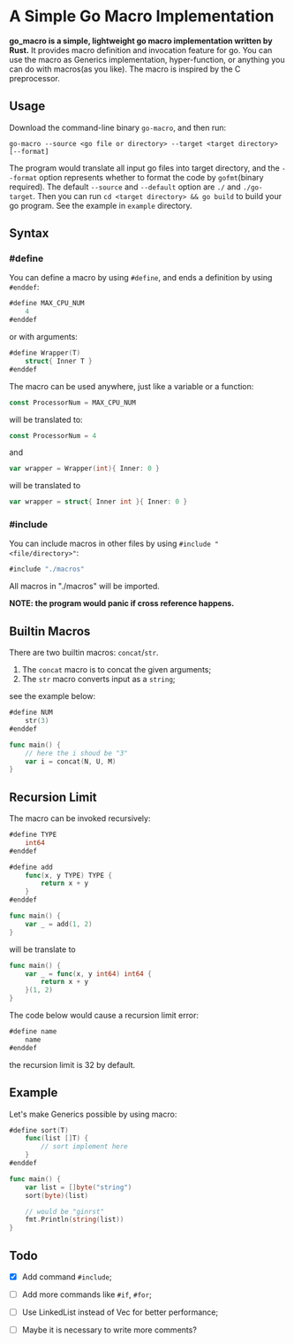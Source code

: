 # A Simple Go Macro Implementation

**go\_macro is a simple, lightweight go macro implementation written by Rust.** 
It provides macro definition and invocation feature for go. 
You can use the macro as Generics implementation, hyper-function, 
or anything you can do with macros(as you like). 
The macro is inspired by the C preprocessor.

## Usage

Download the command-line binary `go-macro`, and then run:

```shell
go-macro --source <go file or directory> --target <target directory> [--format]
```

The program would translate all input go files into target directory, 
and the `--format` option represents whether to format the code by `gofmt`(binary required). 
The default `--source` and `--default` option are `./` and `./go-target`. 
Then you can run `cd <target directory> && go build` to build your go program. 
See the example in `example` directory.

## Syntax

### \#define

You can define a macro by using `#define`, and ends a definition by using `#enddef`: 

```go
#define MAX_CPU_NUM
    4
#enddef
```

or with arguments:

```go
#define Wrapper(T)
    struct{ Inner T }
#enddef
```

The macro can be used anywhere, just like a variable or a function:

```go
const ProcessorNum = MAX_CPU_NUM
```

will be translated to:

```go
const ProcessorNum = 4
```

and

```go
var wrapper = Wrapper(int){ Inner: 0 }
```

will be translated to

```go
var wrapper = struct{ Inner int }{ Inner: 0 }
```

### \#include

You can include macros in other files by using `#include "<file/directory>"`:

```go
#include "./macros"
```

All macros in "./macros" will be imported.

**NOTE: the program would panic if cross reference happens.**

## Builtin Macros

There are two builtin macros: `concat`/`str`.

1. The `concat` macro is to concat the given arguments;
2. The `str` macro converts input as a `string`;

see the example below:

```go
#define NUM
    str(3)
#enddef

func main() {
    // here the i shoud be "3"
    var i = concat(N, U, M)
}
```

## Recursion Limit

The macro can be invoked recursively:

```go
#define TYPE
    int64
#enddef

#define add
    func(x, y TYPE) TYPE {
        return x + y
    }
#enddef

func main() {
    var _ = add(1, 2)
}
```

will be translate to

```go
func main() {
    var _ = func(x, y int64) int64 {
        return x + y
    }(1, 2)
}
```

The code below would cause a recursion limit error:

```go
#define name 
    name
#enddef
```

the recursion limit is 32 by default.

## Example

Let's make Generics possible by using macro:

```go
#define sort(T)
    func(list []T) {
        // sort implement here
    }
#enddef

func main() {
    var list = []byte("string")
    sort(byte)(list)

    // would be "ginrst"
    fmt.Println(string(list))
}
```

## Todo
- [x] Add command `#include`;
- [ ] Add more commands like `#if`, `#for`; 
- [ ] Use LinkedList instead of Vec for better performance;
- [ ] Maybe it is necessary to write more comments?

